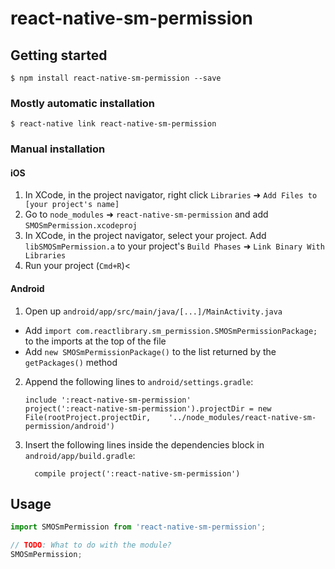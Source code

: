 
# react-native-sm-permission

## Getting started

`$ npm install react-native-sm-permission --save`

### Mostly automatic installation

`$ react-native link react-native-sm-permission`

### Manual installation


#### iOS

1. In XCode, in the project navigator, right click `Libraries` ➜ `Add Files to [your project's name]`
2. Go to `node_modules` ➜ `react-native-sm-permission` and add `SMOSmPermission.xcodeproj`
3. In XCode, in the project navigator, select your project. Add `libSMOSmPermission.a` to your project's `Build Phases` ➜ `Link Binary With Libraries`
4. Run your project (`Cmd+R`)<

#### Android

1. Open up `android/app/src/main/java/[...]/MainActivity.java`
  - Add `import com.reactlibrary.sm_permission.SMOSmPermissionPackage;` to the imports at the top of the file
  - Add `new SMOSmPermissionPackage()` to the list returned by the `getPackages()` method
2. Append the following lines to `android/settings.gradle`:
  	```
  	include ':react-native-sm-permission'
  	project(':react-native-sm-permission').projectDir = new File(rootProject.projectDir, 	'../node_modules/react-native-sm-permission/android')
  	```
3. Insert the following lines inside the dependencies block in `android/app/build.gradle`:
  	```
      compile project(':react-native-sm-permission')
  	```


## Usage
```javascript
import SMOSmPermission from 'react-native-sm-permission';

// TODO: What to do with the module?
SMOSmPermission;
```
  